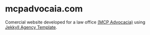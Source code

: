 mcpadvocaia.com
====================

Comercial website developed for a law office [(MCP Advocacia)](http://mcpadvocacia.com) using [Jekkyll Agency Template](https://startbootstrap.com/themes/agency/).
